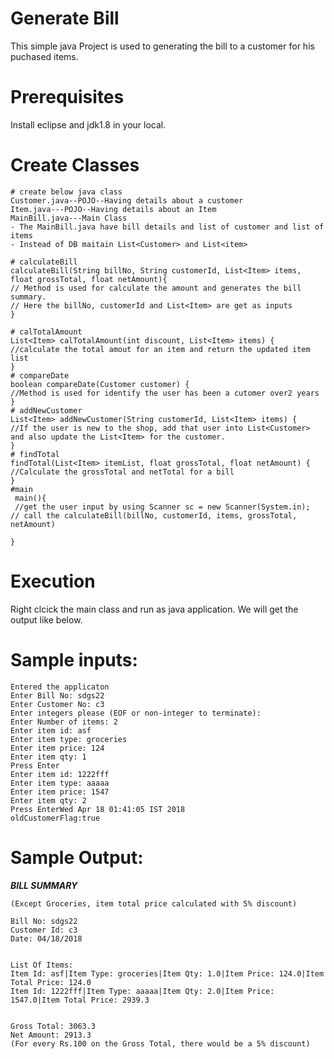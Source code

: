 # Generate Bill

This simple java Project is used to generating the bill to a customer for his puchased items.

# Prerequisites
Install eclipse and jdk1.8 in your local.

# Create Classes
    # create below java class
    Customer.java--POJO--Having details about a customer
    Item.java---POJO--Having details about an Item
    MainBill.java---Main Class
    - The MainBill.java have bill details and list of customer and list of items
    - Instead of DB maitain List<Customer> and List<item>
    
    # calculateBill
    calculateBill(String billNo, String customerId, List<Item> items, float grossTotal, float netAmount){
    // Method is used for calculate the amount and generates the bill summary.
    // Here the billNo, customerId and List<Item> are get as inputs 
    }
    
    # calTotalAmount
    List<Item> calTotalAmount(int discount, List<Item> items) {
    //calculate the total amout for an item and return the updated item list
    }
    # compareDate
    boolean compareDate(Customer customer) {
    //Method is used for identify the user has been a cutomer over2 years
    }
    # addNewCustomer
    List<Item> addNewCustomer(String customerId, List<Item> items) {
    //If the user is new to the shop, add that user into List<Customer> and also update the List<Item> for the customer.
    }
    # findTotal
    findTotal(List<Item> itemList, float grossTotal, float netAmount) {
    //Calculate the grossTotal and netTotal for a bill
    }
    #main
     main(){
     //get the user input by using Scanner sc = new Scanner(System.in);
    // call the calculateBill(billNo, customerId, items, grossTotal, netAmount)

    }
  
  
# Execution
Right clcick the main class and run as java application. We will get the output like below.

# Sample inputs:
    Entered the applicaton
    Enter Bill No: sdgs22
    Enter Customer No: c3
    Enter integers please (EOF or non-integer to terminate): 
    Enter Number of items: 2
    Enter item id: asf
    Enter item type: groceries
    Enter item price: 124
    Enter item qty: 1
    Press Enter
    Enter item id: 1222fff
    Enter item type: aaaaa
    Enter item price: 1547
    Enter item qty: 2
    Press EnterWed Apr 18 01:41:05 IST 2018
    oldCustomerFlag:true



# Sample Output:

*******BILL SUMMARY*******

    (Except Groceries, item total price calculated with 5% discount)

    Bill No: sdgs22
    Customer Id: c3
    Date: 04/18/2018


    List Of Items:
    Item Id: asf|Item Type: groceries|Item Qty: 1.0|Item Price: 124.0|Item Total Price: 124.0
    Item Id: 1222fff|Item Type: aaaaa|Item Qty: 2.0|Item Price: 1547.0|Item Total Price: 2939.3


    Gross Total: 3063.3
    Net Amount: 2913.3
    (For every Rs.100 on the Gross Total, there would be a 5% discount)



